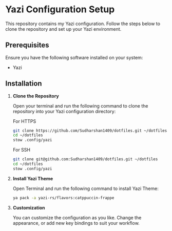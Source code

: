 # Yazi Configuration Setup

This repository contains my Yazi configuration. Follow the steps below to clone the repository and set up your Yazi environment.

## Prerequisites

Ensure you have the following software installed on your system:

- Yazi

## Installation

1. **Clone the Repository**

   Open your terminal and run the following command to clone the repository into your Yazi configuration directory:

   For HTTPS

   ```sh
   git clone https://github.com/Sudharshan1409/dotfiles.git ~/dotfiles
   cd ~/dotfiles
   stow .config/yazi
   ```

   For SSH

   ```sh
   git clone git@github.com:Sudharshan1409/dotfiles.git ~/dotfiles
   cd ~/dotfiles
   stow .config/yazi
   ```

2. **Install Yazi Theme**

   Open Terminal and run the following command to install Yazi Theme:

   ```sh
   ya pack -a yazi-rs/flavors:catppuccin-frappe
   ```

3. **Customization**

   You can customize the configuration as you like. Change the appearance, or add new key bindings to suit your workflow.

